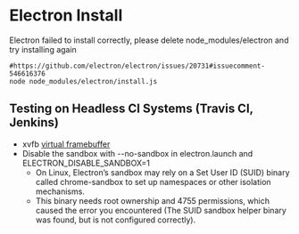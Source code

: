 # Electron Install

Electron failed to install correctly, please delete node_modules/electron and try installing again

```shell
#https://github.com/electron/electron/issues/20731#issuecomment-546616376
node node_modules/electron/install.js
```

## Testing on Headless CI Systems (Travis CI, Jenkins)

- xvfb [virtual framebuffer](https://www.electronjs.org/docs/latest/tutorial/testing-on-headless-ci)
- Disable the sandbox with --no-sandbox in electron.launch and ELECTRON_DISABLE_SANDBOX=1
    - On Linux, Electron’s sandbox may rely on a Set User ID (SUID) binary called chrome-sandbox to set up namespaces or other isolation mechanisms.
    - This binary needs root ownership and 4755 permissions, which caused the error you encountered (The SUID sandbox helper binary was found, but is not configured correctly).


